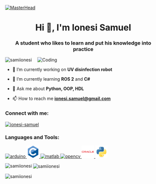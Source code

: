 [![MasterHead](https://www.dubaicommercity.ae/wp-content/uploads/2021/01/10_Services-_-e-commerce-tech-image-_-1690x520-1.jpg)](https://rishavchanda.io)
<h1 align="center">Hi 👋, I'm Ionesi Samuel</h1>
<h3 align="center">A student who likes to learn and put his knowledge into practice</h3>
<img align="right" alt="Coding" width="400" src="https://images.squarespace-cdn.com/content/v1/5769fc401b631bab1addb2ab/1541580611624-TE64QGKRJG8SWAIUS7NS/coding-freak.gif">

<p align="left"> <img src="https://komarev.com/ghpvc/?username=samiionesi&label=Profile%20views&color=0e75b6&style=flat" alt="samiionesi" /> </p>

- 🔭 I’m currently working on **UV disinfection robot**

- 🌱 I’m currently learning **ROS 2** and **C#**

- 💬 Ask me about **Python, OOP, HDL**

- 📫 How to reach me **ionesi.samuel@gmail.com**

<h3 align="left">Connect with me:</h3>
<p align="left">
<a href="https://linkedin.com/in/ionesi-samuel" target="blank"><img align="center" src="https://raw.githubusercontent.com/rahuldkjain/github-profile-readme-generator/master/src/images/icons/Social/linked-in-alt.svg" alt="ionesi-samuel" height="30" width="40" /></a>
</p>

<h3 align="left">Languages and Tools:</h3>
<p align="left"> <a href="https://www.arduino.cc/" target="_blank" rel="noreferrer"> <img src="https://cdn.worldvectorlogo.com/logos/arduino-1.svg" alt="arduino" width="40" height="40"/> </a> <a href="https://www.cprogramming.com/" target="_blank" rel="noreferrer"> <img src="https://raw.githubusercontent.com/devicons/devicon/master/icons/c/c-original.svg" alt="c" width="40" height="40"/> </a> <a href="https://www.mathworks.com/" target="_blank" rel="noreferrer"> <img src="https://upload.wikimedia.org/wikipedia/commons/2/21/Matlab_Logo.png" alt="matlab" width="40" height="40"/> </a> <a href="https://opencv.org/" target="_blank" rel="noreferrer"> <img src="https://www.vectorlogo.zone/logos/opencv/opencv-icon.svg" alt="opencv" width="40" height="40"/> </a> <a href="https://www.oracle.com/" target="_blank" rel="noreferrer"> <img src="https://raw.githubusercontent.com/devicons/devicon/master/icons/oracle/oracle-original.svg" alt="oracle" width="40" height="40"/> </a> <a href="https://www.python.org" target="_blank" rel="noreferrer"> <img src="https://raw.githubusercontent.com/devicons/devicon/master/icons/python/python-original.svg" alt="python" width="40" height="40"/> </a> </p>

<p><img align="left" src="https://github-readme-stats.vercel.app/api/top-langs?username=samiionesi&show_icons=true&locale=en&layout=compact" alt="samiionesi" /></p>

<p>&nbsp;<img align="center" src="https://github-readme-stats.vercel.app/api?username=samiionesi&show_icons=true&locale=en" alt="samiionesi" /></p>

<p><img align="center" src="https://github-readme-streak-stats.herokuapp.com/?user=samiionesi&" alt="samiionesi" /></p>

